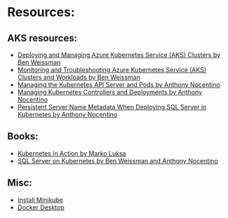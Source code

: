 # Resources:

## AKS resources:
- [Deploying and Managing Azure Kubernetes Service (AKS) Clusters by Ben Weissman](https://app.pluralsight.com/library/courses/deploying-managing-aks-clusters/table-of-contents)
- [Monitoring and Troubleshooting Azure Kubernetes Service (AKS) Clusters and Workloads
by Ben Weissman](https://app.pluralsight.com/library/courses/monitoring-troubleshooting-azure-kubernetes-service-clusters-workloads/table-of-contents)
- [Managing the Kubernetes API Server and Pods
by Anthony Nocentino](https://app.pluralsight.com/library/courses/managing-kubernetes-api-server-pods/table-of-contents)
- [Managing Kubernetes Controllers and Deployments
by Anthony Nocentino](https://app.pluralsight.com/library/courses/managing-kubernetes-controllers-deployments/table-of-contents)
- [Persistent Server Name Metadata When Deploying SQL Server in Kubernetes by Anthony Nocentino](https://www.centinosystems.com/blog/sql/persistent-servername-when-deploying-sql-server-in-kubernetes/)

## Books:
- [Kubernetes in Action by Marko Luksa](https://www.amazon.com/Kubernetes-Action-Marko-Luksa/dp/1617293725)
- [SQL Server on Kubernetes by Ben Weissman and Anthony Nocentino](https://www.amazon.com/SQL-Server-Kubernetes-Designing-Building/dp/1484271912/ref=sr_1_3?dchild=1&keywords=sql+server+on+kubernetes&qid=1631196365&s=books&sr=1-3)

## Misc:
- [Install Minikube](https://v1-18.docs.kubernetes.io/docs/tasks/tools/install-minikube/)
- [Docker Desktop](https://docs.docker.com/desktop/windows/install/)
